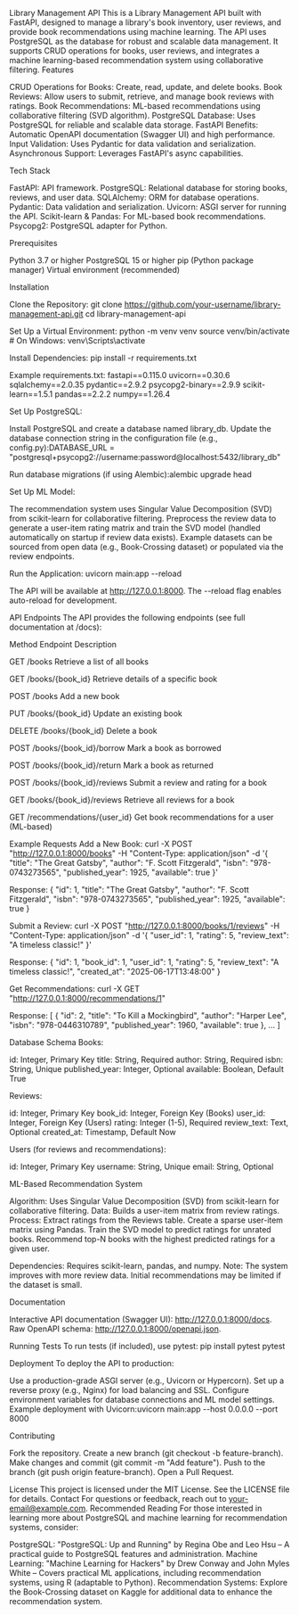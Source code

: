 Library Management API
This is a Library Management API built with FastAPI, designed to manage a library's book inventory, user reviews, and provide book recommendations using machine learning. The API uses PostgreSQL as the database for robust and scalable data management. It supports CRUD operations for books, user reviews, and integrates a machine learning-based recommendation system using collaborative filtering.
Features

CRUD Operations for Books: Create, read, update, and delete books.
Book Reviews: Allow users to submit, retrieve, and manage book reviews with ratings.
Book Recommendations: ML-based recommendations using collaborative filtering (SVD algorithm).
PostgreSQL Database: Uses PostgreSQL for reliable and scalable data storage.
FastAPI Benefits: Automatic OpenAPI documentation (Swagger UI) and high performance.
Input Validation: Uses Pydantic for data validation and serialization.
Asynchronous Support: Leverages FastAPI's async capabilities.

Tech Stack

FastAPI: API framework.
PostgreSQL: Relational database for storing books, reviews, and user data.
SQLAlchemy: ORM for database operations.
Pydantic: Data validation and serialization.
Uvicorn: ASGI server for running the API.
Scikit-learn & Pandas: For ML-based book recommendations.
Psycopg2: PostgreSQL adapter for Python.

Prerequisites

Python 3.7 or higher
PostgreSQL 15 or higher
pip (Python package manager)
Virtual environment (recommended)

Installation

Clone the Repository:
git clone https://github.com/your-username/library-management-api.git
cd library-management-api


Set Up a Virtual Environment:
python -m venv venv
source venv/bin/activate  # On Windows: venv\Scripts\activate


Install Dependencies:
pip install -r requirements.txt

Example requirements.txt:
fastapi==0.115.0
uvicorn==0.30.6
sqlalchemy==2.0.35
pydantic==2.9.2
psycopg2-binary==2.9.9
scikit-learn==1.5.1
pandas==2.2.2
numpy==1.26.4


Set Up PostgreSQL:

Install PostgreSQL and create a database named library_db.
Update the database connection string in the configuration file (e.g., config.py):DATABASE_URL = "postgresql+psycopg2://username:password@localhost:5432/library_db"


Run database migrations (if using Alembic):alembic upgrade head




Set Up ML Model:

The recommendation system uses Singular Value Decomposition (SVD) from scikit-learn for collaborative filtering.
Preprocess the review data to generate a user-item rating matrix and train the SVD model (handled automatically on startup if review data exists).
Example datasets can be sourced from open data (e.g., Book-Crossing dataset) or populated via the review endpoints.


Run the Application:
uvicorn main:app --reload


The API will be available at http://127.0.0.1:8000.
The --reload flag enables auto-reload for development.



API Endpoints
The API provides the following endpoints (see full documentation at /docs):



Method
Endpoint
Description



GET
/books
Retrieve a list of all books


GET
/books/{book_id}
Retrieve details of a specific book


POST
/books
Add a new book


PUT
/books/{book_id}
Update an existing book


DELETE
/books/{book_id}
Delete a book


POST
/books/{book_id}/borrow
Mark a book as borrowed


POST
/books/{book_id}/return
Mark a book as returned


POST
/books/{book_id}/reviews
Submit a review and rating for a book


GET
/books/{book_id}/reviews
Retrieve all reviews for a book


GET
/recommendations/{user_id}
Get book recommendations for a user (ML-based)


Example Requests
Add a New Book:
curl -X POST "http://127.0.0.1:8000/books" -H "Content-Type: application/json" -d '{
  "title": "The Great Gatsby",
  "author": "F. Scott Fitzgerald",
  "isbn": "978-0743273565",
  "published_year": 1925,
  "available": true
}'

Response:
{
  "id": 1,
  "title": "The Great Gatsby",
  "author": "F. Scott Fitzgerald",
  "isbn": "978-0743273565",
  "published_year": 1925,
  "available": true
}

Submit a Review:
curl -X POST "http://127.0.0.1:8000/books/1/reviews" -H "Content-Type: application/json" -d '{
  "user_id": 1,
  "rating": 5,
  "review_text": "A timeless classic!"
}'

Response:
{
  "id": 1,
  "book_id": 1,
  "user_id": 1,
  "rating": 5,
  "review_text": "A timeless classic!",
  "created_at": "2025-06-17T13:48:00"
}

Get Recommendations:
curl -X GET "http://127.0.0.1:8000/recommendations/1"

Response:
[
  {
    "id": 2,
    "title": "To Kill a Mockingbird",
    "author": "Harper Lee",
    "isbn": "978-0446310789",
    "published_year": 1960,
    "available": true
  },
  ...
]

Database Schema
Books:

id: Integer, Primary Key
title: String, Required
author: String, Required
isbn: String, Unique
published_year: Integer, Optional
available: Boolean, Default True

Reviews:

id: Integer, Primary Key
book_id: Integer, Foreign Key (Books)
user_id: Integer, Foreign Key (Users)
rating: Integer (1-5), Required
review_text: Text, Optional
created_at: Timestamp, Default Now

Users (for reviews and recommendations):

id: Integer, Primary Key
username: String, Unique
email: String, Optional

ML-Based Recommendation System

Algorithm: Uses Singular Value Decomposition (SVD) from scikit-learn for collaborative filtering.
Data: Builds a user-item matrix from review ratings.
Process:
Extract ratings from the Reviews table.
Create a sparse user-item matrix using Pandas.
Train the SVD model to predict ratings for unrated books.
Recommend top-N books with the highest predicted ratings for a given user.


Dependencies: Requires scikit-learn, pandas, and numpy.
Note: The system improves with more review data. Initial recommendations may be limited if the dataset is small.

Documentation

Interactive API documentation (Swagger UI): http://127.0.0.1:8000/docs.
Raw OpenAPI schema: http://127.0.0.1:8000/openapi.json.

Running Tests
To run tests (if included), use pytest:
pip install pytest
pytest

Deployment
To deploy the API to production:

Use a production-grade ASGI server (e.g., Uvicorn or Hypercorn).
Set up a reverse proxy (e.g., Nginx) for load balancing and SSL.
Configure environment variables for database connections and ML model settings.
Example deployment with Uvicorn:uvicorn main:app --host 0.0.0.0 --port 8000



Contributing

Fork the repository.
Create a new branch (git checkout -b feature-branch).
Make changes and commit (git commit -m "Add feature").
Push to the branch (git push origin feature-branch).
Open a Pull Request.

License
This project is licensed under the MIT License. See the LICENSE file for details.
Contact
For questions or feedback, reach out to your-email@example.com.
Recommended Reading
For those interested in learning more about PostgreSQL and machine learning for recommendation systems, consider:

PostgreSQL: "PostgreSQL: Up and Running" by Regina Obe and Leo Hsu – A practical guide to PostgreSQL features and administration.
Machine Learning: "Machine Learning for Hackers" by Drew Conway and John Myles White – Covers practical ML applications, including recommendation systems, using R (adaptable to Python).
Recommendation Systems: Explore the Book-Crossing dataset on Kaggle for additional data to enhance the recommendation system.

